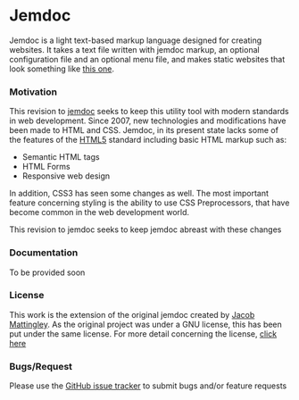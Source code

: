 # Jemdoc
Jemdoc is a light text-based markup language designed for creating websites. It takes a text file written with jemdoc markup, an optional configuration file and an optional menu file, and makes static websites that look something like [this one](http://jemdoc.jaboc.net/).

### Motivation
This revision to [jemdoc](https://github.com/jem/jemdoc) seeks to keep this utility tool with modern standards in web development. Since 2007, new technologies and modifications have been made to HTML and CSS. Jemdoc, in its present state lacks some of the features of the [HTML5](https://html.spec.whatwg.org/multipage/) standard including basic HTML markup such as:
- Semantic HTML tags
- HTML Forms 
- Responsive web design

In addition, CSS3 has seen some changes as well. The most important feature concerning styling is the ability to use CSS Preprocessors, that have become common in the web development world.

This revision to jemdoc seeks to keep jemdoc abreast with these changes

### Documentation
To be provided soon

### License
This work is the extension of the original jemdoc created by [Jacob Mattingley](https://github.com/jem). As the original project was under a GNU license, this has been put under the same license.
For more detail concerning the license, [click here](./LICENSE)

### Bugs/Request
Please use the [GitHub issue tracker](https://github.com/sarpongdk/Jemdoc2.0/issues) to submit bugs and/or feature requests

